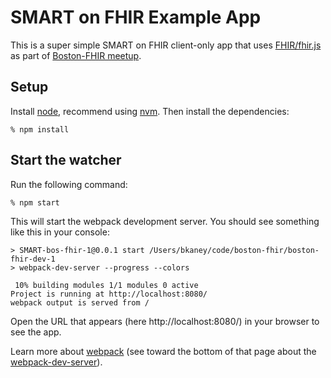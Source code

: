 # SMART on FHIR Example App

This is a super simple SMART on FHIR client-only app that uses [FHIR/fhir.js][1] as
part of [Boston-FHIR meetup][2].

[1]: https://github.com/FHIR/fhir.js/
[2]: https://www.meetup.com/Boston-FHIR/

## Setup

Install [node][3], recommend using [nvm][4]. Then install the dependencies:

    % npm install

[3]: https://nodejs.org
[4]: https://github.com/creationix/nvm#installation

## Start the watcher

Run the following command:

    % npm start

This will start the webpack development server. You should see something like this in your console:

```
> SMART-bos-fhir-1@0.0.1 start /Users/bkaney/code/boston-fhir/boston-fhir-dev-1
> webpack-dev-server --progress --colors

 10% building modules 1/1 modules 0 active
Project is running at http://localhost:8080/
webpack output is served from /
```

Open the URL that appears (here http://localhost:8080/) in your browser to see the app.

Learn more about
[webpack](http://webpack.github.io/docs/tutorials/getting-started/) (see toward
the bottom of that page about the
[webpack-dev-server](https://webpack.github.io/docs/webpack-dev-server.html)).
